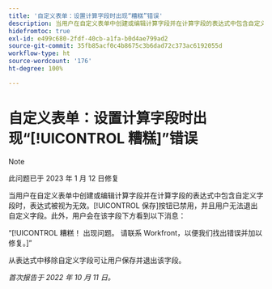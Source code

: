 ```yaml
---
title: '自定义表单：设置计算字段时出现“糟糕”错误'
description: 当用户在自定义表单中创建或编辑计算字段并在计算字段的表达式中包含自定义字段时，表达式被视为无效。‘保存’按钮已禁用，并且用户无法退出自定义字段。此外，用户会在该字段下方看到‘糟糕’消息。
hidefromtoc: true
exl-id: e499c680-2fdf-40cb-a1fa-b0d4ae799ad2
source-git-commit: 35fb85acf0c4b8675c3b6dad72c373ac6192055d
workflow-type: ht
source-wordcount: '176'
ht-degree: 100%

---
```


# 自定义表单：设置计算字段时出现“[!UICONTROL 糟糕]”错误

<!--Requested: Do not delete without approval from Alex Beach-->

>[!NOTE]
>
>此问题已于 2023 年 1 月 12 日修复

当用户在自定义表单中创建或编辑计算字段并在计算字段的表达式中包含自定义字段时，表达式被视为无效。[!UICONTROL 保存]按钮已禁用，并且用户无法退出自定义字段。此外，用户会在该字段下方看到以下消息：

“[!UICONTROL 糟糕！ 出现问题。 请联系 Workfront，以便我们找出错误并加以修复。]”

从表达式中移除自定义字段可让用户保存并退出该字段。

_首次报告于 2022 年 10 月 11 日。_